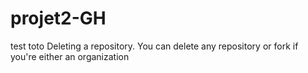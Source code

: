 # projet2-GH
test toto
Deleting a repository. You can delete any repository or fork if you're either an organization
